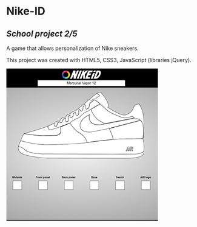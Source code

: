 # Nike-ID
## _School project 2/5_
A game that allows personalization of Nike sneakers.

This project was created with HTML5, CSS3, JavaScript (libraries jQuery).

![UPN](images/nikeid.png)
